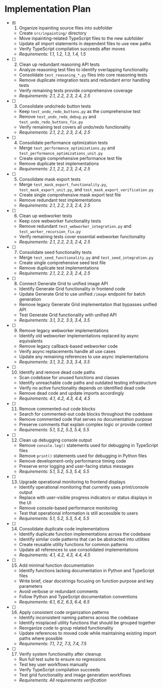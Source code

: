 # Implementation Plan

- [x] 1. Organize inpainting source files into subfolder






  - Create `src/inpainting/` directory
  - Move inpainting-related TypeScript files to the new subfolder
  - Update all import statements in dependent files to use new paths
  - Verify TypeScript compilation succeeds after moves
  - _Requirements: 1.1, 1.2, 1.3, 1.4, 1.5_

- [ ] 2. Clean up redundant reasoning API tests
  - Analyze reasoning test files to identify overlapping functionality
  - Consolidate `test_reasoning_*.py` files into core reasoning tests
  - Remove duplicate integration tests and redundant error handling tests
  - Verify remaining tests provide comprehensive coverage
  - _Requirements: 2.1, 2.2, 2.3, 2.4, 2.5_

- [ ] 3. Consolidate undo/redo button tests
  - Keep `test_undo_redo_buttons.py` as the comprehensive test
  - Remove `test_undo_redo_debug.py` and `test_undo_redo_buttons_fix.py`
  - Verify remaining test covers all undo/redo functionality
  - _Requirements: 2.1, 2.2, 2.3, 2.4, 2.5_

- [ ] 4. Consolidate performance optimization tests
  - Merge `test_performance_optimizations.py` and `test_performance_optimizations_unit.py`
  - Create single comprehensive performance test file
  - Remove duplicate test implementations
  - _Requirements: 2.1, 2.2, 2.3, 2.4, 2.5_

- [ ] 5. Consolidate mask export tests
  - Merge `test_mask_export_functionality.py`, `test_mask_export_unit.py`, and `test_mask_export_verification.py`
  - Create single comprehensive mask export test file
  - Remove redundant test implementations
  - _Requirements: 2.1, 2.2, 2.3, 2.4, 2.5_

- [ ] 6. Clean up webworker tests
  - Keep core webworker functionality tests
  - Remove redundant `test_webworker_integration.py` and `test_worker_recursion_fix.py`
  - Verify remaining tests cover essential webworker functionality
  - _Requirements: 2.1, 2.2, 2.3, 2.4, 2.5_

- [ ] 7. Consolidate seed functionality tests
  - Merge `test_seed_functionality.py` and `test_seed_integration.py`
  - Create single comprehensive seed test file
  - Remove duplicate test implementations
  - _Requirements: 2.1, 2.2, 2.3, 2.4, 2.5_

- [ ] 8. Connect Generate Grid to unified image API
  - Identify Generate Grid functionality in frontend code
  - Update Generate Grid to use unified `/image` endpoint for batch generation
  - Remove legacy Generate Grid implementation that bypasses unified API
  - Test Generate Grid functionality with unified API
  - _Requirements: 3.1, 3.2, 3.3, 3.4, 3.5_

- [ ] 9. Remove legacy webworker implementations
  - Identify old webworker implementations replaced by async equivalents
  - Remove legacy callback-based webworker code
  - Verify async replacements handle all use cases
  - Update any remaining references to use async implementations
  - _Requirements: 3.1, 3.2, 3.3, 3.4, 3.5_

- [ ] 10. Identify and remove dead code paths
  - Scan codebase for unused functions and classes
  - Identify unreachable code paths and outdated testing infrastructure
  - Verify no active functionality depends on identified dead code
  - Remove dead code and update imports accordingly
  - _Requirements: 4.1, 4.2, 4.3, 4.4, 4.5_

- [ ] 11. Remove commented-out code blocks
  - Search for commented-out code blocks throughout the codebase
  - Remove commented code that serves no documentation purpose
  - Preserve comments that explain complex logic or provide context
  - _Requirements: 5.1, 5.2, 5.3, 5.4, 5.5_

- [ ] 12. Clean up debugging console output
  - Remove `console.log()` statements used for debugging in TypeScript files
  - Remove `print()` statements used for debugging in Python files
  - Remove development-only performance timing code
  - Preserve error logging and user-facing status messages
  - _Requirements: 5.1, 5.2, 5.3, 5.4, 5.5_

- [ ] 13. Upgrade operational monitoring to frontend displays
  - Identify operational monitoring that currently uses print/console output
  - Replace with user-visible progress indicators or status displays in the UI
  - Remove console-based performance monitoring
  - Test that operational information is still accessible to users
  - _Requirements: 5.1, 5.2, 5.3, 5.4, 5.5_

- [ ] 14. Consolidate duplicate code implementations
  - Identify duplicate function implementations across the codebase
  - Identify similar code patterns that can be abstracted into utilities
  - Create reusable utility functions for common patterns
  - Update all references to use consolidated implementations
  - _Requirements: 4.1, 4.2, 4.3, 4.4, 4.5_

- [ ] 15. Add minimal function documentation
  - Identify functions lacking documentation in Python and TypeScript files
  - Write brief, clear docstrings focusing on function purpose and key parameters
  - Avoid verbose or redundant comments
  - Follow Python and TypeScript documentation conventions
  - _Requirements: 6.1, 6.2, 6.3, 6.4, 6.5_

- [ ] 16. Apply consistent code organization patterns
  - Identify inconsistent naming patterns across the codebase
  - Identify misplaced utility functions that should be grouped together
  - Reorganize code to group related functionality
  - Update references to moved code while maintaining existing import paths where possible
  - _Requirements: 7.1, 7.2, 7.3, 7.4, 7.5_

- [ ] 17. Verify system functionality after cleanup
  - Run full test suite to ensure no regressions
  - Test key user workflows manually
  - Verify TypeScript compilation succeeds
  - Test grid functionality and image generation workflows
  - _Requirements: All requirements verification_